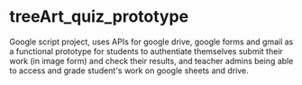 # treeArt_quiz_prototype
Google script project, uses APIs for google drive, google forms and gmail as a functional prototype for students to authentiate themselves submit their work (in image form) and check their results, and teacher admins being able to access and grade student's work on google sheets and drive.
